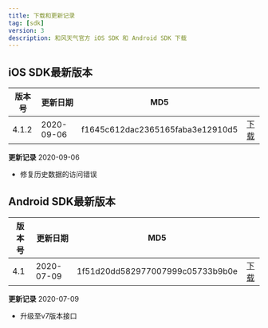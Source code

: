 ```yaml
---
title: 下载和更新记录
tag: [sdk]
version: 3
description: 和风天气官方 iOS SDK 和 Android SDK 下载
---
```

## iOS SDK最新版本

|版本号|更新日期|MD5||
|---|---|---|:---:|
|4.1.2 |2020-09-06| f1645c612dac2365165faba3e12910d5 |[下载](https://a.hecdn.net/download/api_sdk/HeWeather_iOS_SDK_Pub_V4.1.2.zip)|

**更新记录** 2020-09-06
* 修复历史数据的访问错误

## Android SDK最新版本

|版本号|更新日期|MD5||
|---|---|---|:---:|
|4.1 |2020-07-09| 1f51d20dd582977007999c05733b9b0e |[下载](https://a.hecdn.net/download/api_sdk/HeWeather_Public_Android_V4.1.jar)|

**更新记录** 2020-07-09
* 升级至v7版本接口
